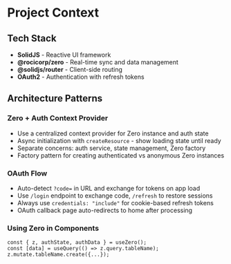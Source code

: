 # Project Context

## Tech Stack
- **SolidJS** - Reactive UI framework
- **@rocicorp/zero** - Real-time sync and data management
- **@solidjs/router** - Client-side routing
- **OAuth2** - Authentication with refresh tokens

## Architecture Patterns

### Zero + Auth Context Provider
- Use a centralized context provider for Zero instance and auth state
- Async initialization with `createResource` - show loading state until ready
- Separate concerns: auth service, state management, Zero factory
- Factory pattern for creating authenticated vs anonymous Zero instances

### OAuth Flow
- Auto-detect `?code=` in URL and exchange for tokens on app load
- Use `/login` endpoint to exchange code, `/refresh` to restore sessions
- Always use `credentials: "include"` for cookie-based refresh tokens
- OAuth callback page auto-redirects to home after processing

### Using Zero in Components
```tsx
const { z, authState, authData } = useZero();
const [data] = useQuery(() => z.query.tableName);
z.mutate.tableName.create({...});
```
